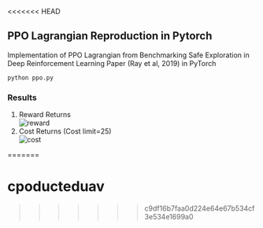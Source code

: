 <<<<<<< HEAD
## PPO Lagrangian Reproduction in Pytorch 
<p>Implementation  of PPO Lagrangian from Benchmarking Safe Exploration in Deep Reinforcement Learning  Paper (Ray et al, 2019) in PyTorch </p>

`
python ppo.py
`


### Results

1. Reward Returns<br>
![reward](https://github.com/akjayant/PPO_Lagrangian_PyTorch/raw/main/results_pointgoal1/ppo_c.png)
2. Cost Returns (Cost limit=25)<br>
![cost](https://github.com/akjayant/PPO_Lagrangian_PyTorch/raw/main/results_pointgoal1/ppo_r.png)

=======
# cpoducteduav
>>>>>>> c9df16b7faa0d224e64e67b534cf3e534e1699a0
